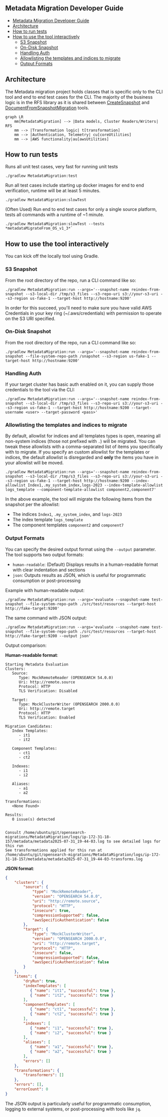 ## Metadata Migration Developer Guide

- [Metadata Migration Developer Guide](#metadata-migration-developer-guide)
- [Architecture](#architecture)
- [How to run tests](#how-to-run-tests)
- [How to use the tool interactively](#how-to-use-the-tool-interactively)
  - [S3 Snapshot](#s3-snapshot)
  - [On-Disk Snapshot](#on-disk-snapshot)
  - [Handling Auth](#handling-auth)
  - [Allowlisting the templates and indices to migrate](#allowlisting-the-templates-and-indices-to-migrate)
  - [Output Formats](#output-formats)

## Architecture

The Metadata migration project holds classes that is specific only to the CLI tool and end to end test cases for the CLI.  The majority of the business logic is in the RFS library as it is shared between [CreateSnapshot](../CreateSnapshot/README.md) and [DocumentFromSnapshotMigration](../DocumentsFromSnapshotMigration/README.md) tools.   

```mermaid
graph LR
    mm[MetadataMigration] --> |Data models, Cluster Readers/Writers| RFS
    mm --> |Transformation logic| t[transformation]
    mm --> |Authentication, Telemetry| cu[coreUtilities]
    mm --> |AWS functionality|au[awsUtilities]
```

## How to run tests

Runs all unit test cases, very fast for running unit tests
```shell
./gradlew MetadataMigration:test
```

Run all test cases include starting up docker images for end to end verification, runtime will be at least 5 minutes.

```shell
./gradlew MetadataMigration:slowTest
```

(Often Used) Run end to end test cases for only a single source platform, tests all commands with a runtime of ~1 minute.
```shell
./gradlew MetadataMigration:slowTest --tests *metadataMigrateFrom_OS_v1_3*`
```

## How to use the tool interactively

You can kick off the locally tool using Gradle.

### S3 Snapshot

From the root directory of the repo, run a CLI command like so:

```shell
./gradlew MetadataMigration:run --args='--snapshot-name reindex-from-snapshot --s3-local-dir /tmp/s3_files --s3-repo-uri s3://your-s3-uri --s3-region us-fake-1 --target-host http://hostname:9200'
```

In order for this succeed, you'll need to make sure you have valid AWS Credentials in your key ring (~/.aws/credentials) with permission to operate on the S3 URI specified.

### On-Disk Snapshot

From the root directory of the repo, run a CLI command like so:

```shell
./gradlew MetadataMigration:run --args='--snapshot-name reindex-from-snapshot --file-system-repo-path /snapshot --s3-region us-fake-1 --target-host http://hostname:9200'
```

### Handling Auth

If your target cluster has basic auth enabled on it, you can supply those credentials to the tool via the CLI:

```shell
./gradlew MetadataMigration:run --args='--snapshot-name reindex-from-snapshot --s3-local-dir /tmp/s3_files --s3-repo-uri s3://your-s3-uri --s3-region us-fake-1 --target-host http://hostname:9200 --target-username <user> --target-password <pass>'
```

### Allowlisting the templates and indices to migrate

By default, allowlist for indices and all templates types is open, meaning all non-system indices (those not prefixed with `.`) will be migrated.  You can tweak these allowlists with a comma-separated list of items you specifically with to migrate.  If you specify an custom allowlist for the templates or indices, the default allowlist is disregarded and **only** the items you have in your allowlist will be moved.

```shell
./gradlew MetadataMigration:run --args='--snapshot-name reindex-from-snapshot --s3-local-dir /tmp/s3_files --s3-repo-uri s3://your-s3-uri --s3-region us-fake-1 --target-host http://hostname:9200 --index-allowlist Index1,.my_system_index,logs-2023 --index-template-allowlist logs_template --component-template-allowlist component2,component7'
```

In the above example, the tool will migrate the following items from the snapshot per the allowlist:
* The indices `Index1`, `.my_system_index`, and `logs-2023`
* The index template `logs_template`
* The component templates `component2` and `component7`

### Output Formats

You can specify the desired output format using the `--output` parameter. The tool supports two output formats:

* `human-readable`: (Default) Displays results in a human-readable format with clear indentation and sections
* `json`: Outputs results as JSON, which is useful for programmatic consumption or post-processing

Example with human-readable output:

```shell
./gradlew MetadataMigration:run --args='evaluate --snapshot-name test-snapshot --file-system-repo-path ./src/test/resources --target-host http://fake-target:9200'
```

The same command with JSON output:

```shell
./gradlew MetadataMigration:run --args='evaluate --snapshot-name test-snapshot --file-system-repo-path ./src/test/resources --target-host http://fake-target:9200 --output json'
```

Output comparison:

**Human-readable format**:
```
Starting Metadata Evaluation
Clusters:
   Source:
      Type: MockRemoteReader (OPENSEARCH 54.0.0)
      Uri: http://remote.source
      Protocol: HTTP
      TLS Verification: Disabled

   Target:
      Type: MockClusterWriter (OPENSEARCH 2000.0.0)
      Uri: http://remote.target
      Protocol: HTTP
      TLS Verification: Enabled

Migration Candidates:
   Index Templates:
      - it1
      - it2

   Component Templates:
      - ct1
      - ct2

   Indexes:
      - i1
      - i2

   Aliases:
      - a1
      - a2

Transformations:
   <None Found>

Results:
   0 issue(s) detected


Consult /home/ubuntu/git/opensearch-migrations/MetadataMigration/logs/ip-172-31-18-157/metadata/metadata2025-07-31_19-44-03.log to see detailed logs for this run
See transformations applied for this run at /home/ubuntu/git/opensearch-migrations/MetadataMigration/logs/ip-172-31-18-157/metadata/metadata2025-07-31_19-44-03-transforms.log
```

**JSON format**:
```json
{
    "clusters": {
        "source": {
            "type": "MockRemoteReader",
            "version": "OPENSEARCH 54.0.0",
            "uri": "http://remote.source",
            "protocol": "HTTP",
            "insecure": true,
            "compressionSupported": false,
            "awsSpecificAuthentication": false
        },
        "target": {
            "type": "MockClusterWriter",
            "version": "OPENSEARCH 2000.0.0",
            "uri": "http://remote.target",
            "protocol": "HTTP",
            "insecure": false,
            "compressionSupported": false,
            "awsSpecificAuthentication": false
        }
    },
    "items": {
        "dryRun": true,
        "indexTemplates": [
           { "name": "it1", "successful": true },
           { "name": "it2", "successful": true }
        ],
        "componentTemplates": [
           { "name": "ct1", "successful": true },
           { "name": "ct2", "successful": true }
        ],
        "indexes": [
           { "name": "i1", "successful": true },
           { "name": "i2", "successful": true }
        ],
        "aliases": [
           { "name": "a1", "successful": true },
           { "name": "a2", "successful": true }
        ],
        "errors": []
    },
    "transformations": {
        "transformers": []
    },
    "errors": [],
    "errorCount": 0
}
```

The JSON output is particularly useful for programmatic consumption, logging to external systems, or post-processing with tools like `jq`.
